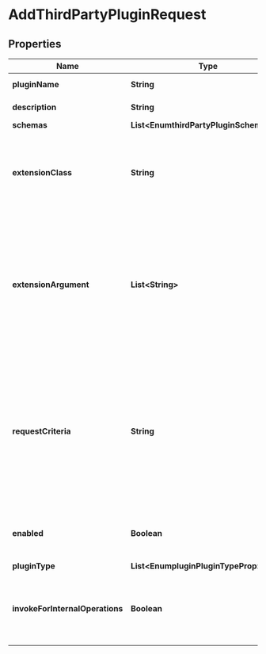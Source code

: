 

# AddThirdPartyPluginRequest


## Properties

| Name | Type | Description | Notes |
|------------ | ------------- | ------------- | -------------|
|**pluginName** | **String** | Name of the new Plugin |  |
|**description** | **String** | A description for this Plugin |  [optional] |
|**schemas** | **List&lt;EnumthirdPartyPluginSchemaUrn&gt;** |  |  |
|**extensionClass** | **String** | The fully-qualified name of the Java class providing the logic for the Third Party Plugin. |  |
|**extensionArgument** | **List&lt;String&gt;** | The set of arguments used to customize the behavior for the Third Party Plugin. Each configuration property should be given in the form &#39;name&#x3D;value&#39;. |  [optional] |
|**requestCriteria** | **String** | Specifies a set of request criteria that may be used to indicate that this Third Party Plugin should only be invoked for operations in which the associated request matches this criteria. |  [optional] |
|**enabled** | **Boolean** | Indicates whether the plug-in is enabled for use. |  |
|**pluginType** | **List&lt;EnumpluginPluginTypeProp&gt;** |  |  |
|**invokeForInternalOperations** | **Boolean** | Indicates whether the plug-in should be invoked for internal operations. |  [optional] |




